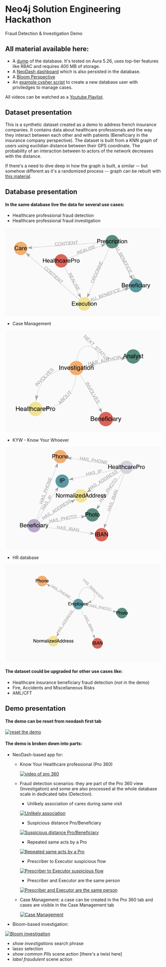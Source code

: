 # Neo4j Solution Engineering Hackathon
Fraud Detection & Investigation Demo

## All material available here:

- A [dump](./TheGraphPolice_dump_auradb_5.6.tar) of the database. It's tested on Aura 5.26, uses top-tier features like RBAC and requires 400 MB of storage. 
- A [NeoDash dashboard](./TheGraphPolice_dashboard_fraud_detection.json) which is also persisted in the database.
- A [Bloom Perspective](./TheGraphPolice_bloom_perspective_fraud_investigation.json)
- An [example cypher script](./example_create_user_rbac.cypher) to create a new database user with priviledges to manage cases.

All videos can be watched as a [Youtube Playlist](https://www.youtube.com/watch?v=dMyeZlyMNMo&list=PL5_423e39Gyek3muNh2nEvPMssioVapkW).

## Dataset presentation

This is a synthetic dataset created as a demo to address french insurance companies.
It contains data about healthcare professionals and the way they interact between each other and with patients (Beneficiary in the insurance company perspective).
The dataset is built from a KNN graph of users using euclidian distance between their GPS coordinate. The probability of an interaction between to actors of the network decreases with the distance.

If there's a need to dive deep in how the graph is built, a similar -- but somehow different as it's a randomized process -- graph can be rebuilt with [this material](./ingestion/). 

## Database presentation

#### In the same database live the data for several use cases:

- Healthcare professional fraud detection
- Healthcare professional fraud investigation

![healthcare_model](https://github.com/halftermeyer/neo4j-7g-healthcare-pro-fraud-detection/blob/main/media/healthcare_model.png?raw=true)

- Case Management

![case_mngt_model](https://github.com/halftermeyer/neo4j-7g-healthcare-pro-fraud-detection/blob/main/media/case_mngt_model.png?raw=true)


- KYW - Know Your Whoever

![kyw_model](https://github.com/halftermeyer/neo4j-7g-healthcare-pro-fraud-detection/blob/main/media/kyw_model.png?raw=true)

- HR database


![hr_model](https://github.com/halftermeyer/neo4j-7g-healthcare-pro-fraud-detection/blob/main/media/hr_model.png?raw=true)

#### The dataset could be upgraded for other use cases like:

- Healthcare insurance beneficiary fraud detection (not in the demo)
- Fire, Accidents and Miscellaneous Risks
- AML/CFT

## Demo presentation

#### The demo can be reset from neodash first tab

[![reset the demo](https://img.youtube.com/vi/badhHFOrwKQ/0.jpg)](https://www.youtube.com/watch?v=badhHFOrwKQ)


#### The demo is broken down into parts:
- NeoDash-based app for:
  - Know Your Healthcare professional (Pro 360)

    [![video of pro 360](https://img.youtube.com/vi/dMyeZlyMNMo/0.jpg)](https://www.youtube.com/watch?v=dMyeZlyMNMo)

  - Fraud detection scenarios: they are part of the Pro 360 view (Investigation) and some are also processed at the whole database scale in dedicated tabs (Detection).
    - Unlikely association of cares during same visit

    [![Unlikely association](https://img.youtube.com/vi/uub31K26SSU/0.jpg)](https://www.youtube.com/watch?v=uub31K26SSU)
    - Suspicious distance Pro/Beneficiary


    [![Suspicious distance Pro/Beneficiary](https://img.youtube.com/vi/yHFxZcJOyNQ/0.jpg)](https://www.youtube.com/watch?v=yHFxZcJOyNQ)

    - Repeated same acts by a Pro

    [![Repeated same acts by a Pro](https://img.youtube.com/vi/QhO74O4Cf8s/0.jpg)](https://www.youtube.com/watch?v=QhO74O4Cf8s)

    - Prescriber to Executor suspicious flow

    [![Prescriber to Executor suspicious flow](https://img.youtube.com/vi/_F0jSwURNgU/0.jpg)](https://www.youtube.com/watch?v=_F0jSwURNgU)

    - Prescriber and Executor are the same person

    [![Prescriber and Executor are the same person](https://img.youtube.com/vi/dc2a4a0WPh8/0.jpg)](https://www.youtube.com/watch?v=dc2a4a0WPh8)

  - Case Management: a case can be created in the Pro 360 tab and cases are visible in the Case Management tab

    [![Case Management](https://img.youtube.com/vi/w0mxS5Laf1g/0.jpg)](https://www.youtube.com/watch?v=w0mxS5Laf1g)
    
- Bloom-based investigation:

[![Bloom investigation](https://img.youtube.com/vi/RSnzW-8TBEI/0.jpg)](https://www.youtube.com/watch?v=RSnzW-8TBEI)

  - *show investigations* search phrase
  - lasso selection
  - *show common PIIs* scene action [there's a twist here]
  - *label fraudulent* scene action
